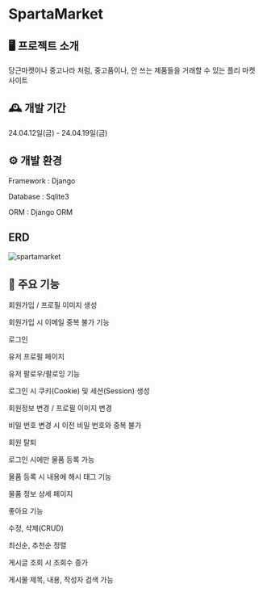 
# SpartaMarket


## 🖥️ 프로젝트 소개


당근마켓이나 중고나라 처럼, 중고품이나, 안 쓰는 제품들을 거래할 수 있는 플리 마켓 사이트


## 🕰️ 개발 기간


24.04.12일(금) - 24.04.19일(금)


## ⚙️ 개발 환경


Framework : Django


Database : Sqlite3


ORM : Django ORM


## ERD


![spartamarket](https://github.com/Jingood/Project-spartamarket/assets/155884785/a47b316f-217f-49e5-a685-c91429c91f33)


## 📌 주요 기능


회원가입 / 프로필 이미지 생성


회원가입 시 이메일 중복 불가 기능


로그인


유저 프로필 페이지


유저 팔로우/팔로잉 기능


로그인 시 쿠키(Cookie) 및 세션(Session) 생성


회원정보 변경 / 프로필 이미지 변경


비밀 번호 변경 시 이전 비밀 번호와 중복 불가


회원 탈퇴


로그인 시에만 물품 등록 가능


물품 등록 시 내용에 해시 태그 기능


물품 정보 상세 페이지


좋아요 기능


수정, 삭제(CRUD)


최신순, 추천순 정렬


게시글 조회 시 조회수 증가


게시물 제목, 내용, 작성자 검색 가능
